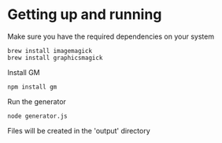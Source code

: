 # Getting up and running

Make sure you have the required dependencies on your system
```
brew install imagemagick
brew install graphicsmagick
```

Install GM
```
npm install gm
```

Run the generator
```
node generator.js
```

Files will be created in the 'output' directory
